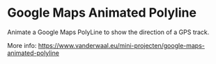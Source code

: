 # Google Maps Animated Polyline

Animate a Google Maps PolyLine to show the direction of a GPS track.

More info: https://www.vanderwaal.eu/mini-projecten/google-maps-animated-polyline
